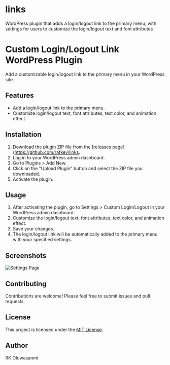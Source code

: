 # links
WordPress plugin that adds a login/logout link to the primary menu, with settings for users to customize the login/logout text and font attributes
# Custom Login/Logout Link WordPress Plugin

Add a customizable login/logout link to the primary menu in your WordPress site.

## Features

- Add a login/logout link to the primary menu.
- Customize login/logout text, font attributes, text color, and animation effect.

## Installation

1. Download the plugin ZIP file from the [releases page](https://github.com/rafkev/links.
2. Log in to your WordPress admin dashboard.
3. Go to Plugins > Add New.
4. Click on the "Upload Plugin" button and select the ZIP file you downloaded.
5. Activate the plugin.

## Usage

1. After activating the plugin, go to Settings > Custom Login/Logout in your WordPress admin dashboard.
2. Customize the login/logout text, font attributes, text color, and animation effect.
3. Save your changes.
4. The login/logout link will be automatically added to the primary menu with your specified settings.

## Screenshots

![Settings Page](assets/screenshot-settings.png)

## Contributing

Contributions are welcome! Please feel free to submit issues and pull requests.

## License

This project is licensed under the [MIT License](LICENSE).

## Author
RK Oluwasanmi
